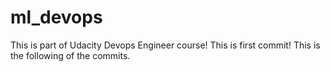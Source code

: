 # ml_devops
This is part of Udacity Devops Engineer course! 
This is first commit! 
This is the following of the commits.
